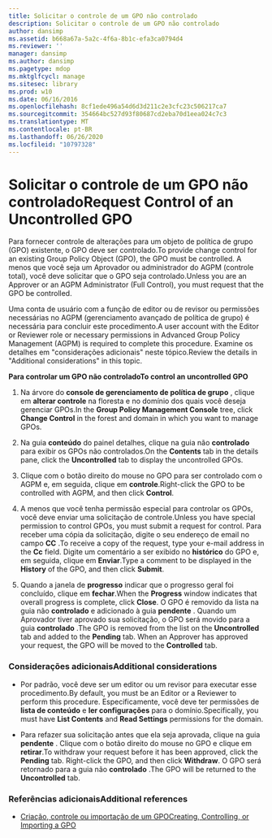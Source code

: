 ```yaml
---
title: Solicitar o controle de um GPO não controlado
description: Solicitar o controle de um GPO não controlado
author: dansimp
ms.assetid: b668a67a-5a2c-4f6a-8b1c-efa3ca0794d4
ms.reviewer: ''
manager: dansimp
ms.author: dansimp
ms.pagetype: mdop
ms.mktglfcycl: manage
ms.sitesec: library
ms.prod: w10
ms.date: 06/16/2016
ms.openlocfilehash: 8cf1ede496a54d6d3d211c2e3cfc23c506217ca7
ms.sourcegitcommit: 354664bc527d93f80687cd2eba70d1eea024c7c3
ms.translationtype: MT
ms.contentlocale: pt-BR
ms.lasthandoff: 06/26/2020
ms.locfileid: "10797328"
---
```

# <span data-ttu-id="fbd95-103">Solicitar o controle de um GPO não controlado</span><span class="sxs-lookup"><span data-stu-id="fbd95-103">Request Control of an Uncontrolled GPO</span></span>


<span data-ttu-id="fbd95-104">Para fornecer controle de alterações para um objeto de política de grupo (GPO) existente, o GPO deve ser controlado.</span><span class="sxs-lookup"><span data-stu-id="fbd95-104">To provide change control for an existing Group Policy Object (GPO), the GPO must be controlled.</span></span> <span data-ttu-id="fbd95-105">A menos que você seja um Aprovador ou administrador do AGPM (controle total), você deve solicitar que o GPO seja controlado.</span><span class="sxs-lookup"><span data-stu-id="fbd95-105">Unless you are an Approver or an AGPM Administrator (Full Control), you must request that the GPO be controlled.</span></span>

<span data-ttu-id="fbd95-106">Uma conta de usuário com a função de editor ou de revisor ou permissões necessárias no AGPM (gerenciamento avançado de política de grupo) é necessária para concluir este procedimento.</span><span class="sxs-lookup"><span data-stu-id="fbd95-106">A user account with the Editor or Reviewer role or necessary permissions in Advanced Group Policy Management (AGPM) is required to complete this procedure.</span></span> <span data-ttu-id="fbd95-107">Examine os detalhes em "considerações adicionais" neste tópico.</span><span class="sxs-lookup"><span data-stu-id="fbd95-107">Review the details in "Additional considerations" in this topic.</span></span>

**<span data-ttu-id="fbd95-108">Para controlar um GPO não controlado</span><span class="sxs-lookup"><span data-stu-id="fbd95-108">To control an uncontrolled GPO</span></span>**

1.  <span data-ttu-id="fbd95-109">Na árvore do **console de gerenciamento de política de grupo** , clique em **alterar controle** na floresta e no domínio dos quais você deseja gerenciar GPOs.</span><span class="sxs-lookup"><span data-stu-id="fbd95-109">In the **Group Policy Management Console** tree, click **Change Control** in the forest and domain in which you want to manage GPOs.</span></span>

2.  <span data-ttu-id="fbd95-110">Na guia **conteúdo** do painel detalhes, clique na guia não **controlado** para exibir os GPOs não controlados.</span><span class="sxs-lookup"><span data-stu-id="fbd95-110">On the **Contents** tab in the details pane, click the **Uncontrolled** tab to display the uncontrolled GPOs.</span></span>

3.  <span data-ttu-id="fbd95-111">Clique com o botão direito do mouse no GPO para ser controlado com o AGPM e, em seguida, clique em **controle**.</span><span class="sxs-lookup"><span data-stu-id="fbd95-111">Right-click the GPO to be controlled with AGPM, and then click **Control**.</span></span>

4.  <span data-ttu-id="fbd95-112">A menos que você tenha permissão especial para controlar os GPOs, você deve enviar uma solicitação de controle.</span><span class="sxs-lookup"><span data-stu-id="fbd95-112">Unless you have special permission to control GPOs, you must submit a request for control.</span></span> <span data-ttu-id="fbd95-113">Para receber uma cópia da solicitação, digite o seu endereço de email no campo **CC** .</span><span class="sxs-lookup"><span data-stu-id="fbd95-113">To receive a copy of the request, type your e-mail address in the **Cc** field.</span></span> <span data-ttu-id="fbd95-114">Digite um comentário a ser exibido no **histórico** do GPO e, em seguida, clique em **Enviar**.</span><span class="sxs-lookup"><span data-stu-id="fbd95-114">Type a comment to be displayed in the **History** of the GPO, and then click **Submit**.</span></span>

5.  <span data-ttu-id="fbd95-115">Quando a janela de **progresso** indicar que o progresso geral foi concluído, clique em **fechar**.</span><span class="sxs-lookup"><span data-stu-id="fbd95-115">When the **Progress** window indicates that overall progress is complete, click **Close**.</span></span> <span data-ttu-id="fbd95-116">O GPO é removido da lista na guia não **controlado** e adicionado à guia **pendente** . Quando um Aprovador tiver aprovado sua solicitação, o GPO será movido para a guia **controlado** .</span><span class="sxs-lookup"><span data-stu-id="fbd95-116">The GPO is removed from the list on the **Uncontrolled** tab and added to the **Pending** tab. When an Approver has approved your request, the GPO will be moved to the **Controlled** tab.</span></span>

### <span data-ttu-id="fbd95-117">Considerações adicionais</span><span class="sxs-lookup"><span data-stu-id="fbd95-117">Additional considerations</span></span>

-   <span data-ttu-id="fbd95-118">Por padrão, você deve ser um editor ou um revisor para executar esse procedimento.</span><span class="sxs-lookup"><span data-stu-id="fbd95-118">By default, you must be an Editor or a Reviewer to perform this procedure.</span></span> <span data-ttu-id="fbd95-119">Especificamente, você deve ter permissões de **lista de conteúdo** e **ler configurações** para o domínio.</span><span class="sxs-lookup"><span data-stu-id="fbd95-119">Specifically, you must have **List Contents** and **Read Settings** permissions for the domain.</span></span>

-   <span data-ttu-id="fbd95-120">Para refazer sua solicitação antes que ela seja aprovada, clique na guia **pendente** . Clique com o botão direito do mouse no GPO e clique em **retirar**.</span><span class="sxs-lookup"><span data-stu-id="fbd95-120">To withdraw your request before it has been approved, click the **Pending** tab. Right-click the GPO, and then click **Withdraw**.</span></span> <span data-ttu-id="fbd95-121">O GPO será retornado para a guia não **controlado** .</span><span class="sxs-lookup"><span data-stu-id="fbd95-121">The GPO will be returned to the **Uncontrolled** tab.</span></span>

### <span data-ttu-id="fbd95-122">Referências adicionais</span><span class="sxs-lookup"><span data-stu-id="fbd95-122">Additional references</span></span>

-   [<span data-ttu-id="fbd95-123">Criação, controle ou importação de um GPO</span><span class="sxs-lookup"><span data-stu-id="fbd95-123">Creating, Controlling, or Importing a GPO</span></span>](creating-controlling-or-importing-a-gpo-agpm30ops.md)

 

 





